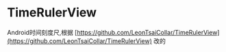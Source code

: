 # TimeRulerView
Android时间刻度尺,根据
[https://github.com/LeonTsaiCollar/TimeRulerView](https://github.com/LeonTsaiCollar/TimeRulerView)
改的
